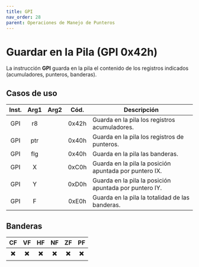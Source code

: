 ```yaml
---
title: GPI
nav_order: 28
parent: Operaciones de Manejo de Punteros
---
```


# Guardar en la Pila (GPI 0x42h)

La instrucción **GPI** guarda en la pila el contenido de los registros indicados (acumuladores, punteros, banderas).

## Casos de uso

| Inst. |                Arg1                | Arg2 | Cód.  | Descripción                                                  |
|:-----:|:----------------------------------:|:----:|:-----:|--------------------------------------------------------------|
| GPI   | r8                     |      | 0x42h | Guarda en la pila los registros acumuladores. |
| GPI   | ptr                    |      | 0x40h | Guarda en la pila los registros de punteros. |
| GPI   | flg                    |      | 0x40h | Guarda en la pila las banderas. |
| GPI   | X  |      | 0xC0h | Guarda en la pila la posición apuntada por puntero IX. |
| GPI   | Y  |      | 0xD0h | Guarda en la pila la posición apuntada por puntero IY. |
| GPI   | F  |      | 0xE0h | Guarda en la pila la totalidad de las banderas. |


## Banderas

| CF  | VF  | HF  | NF  | ZF  | PF  |
|:---:|:---:|:---:|:---:|:---:|:---:|
| ✖️  | ✖️  | ✖️  | ✖️  | ✖️  | ✖️  |
